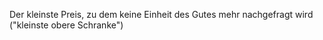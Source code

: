 Der kleinste Preis, zu dem keine Einheit des Gutes mehr nachgefragt wird ("kleinste obere Schranke")